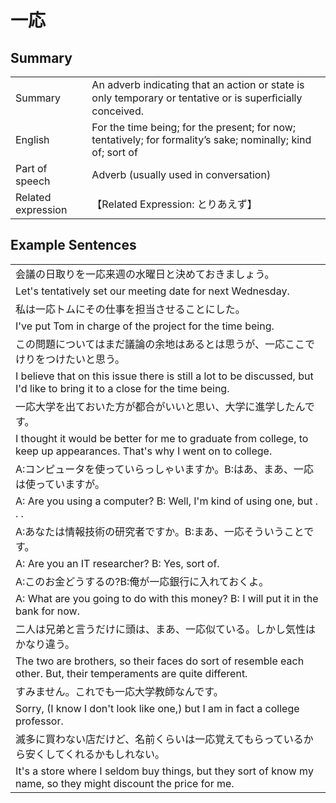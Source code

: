 # 一応

## Summary

<table><tr>   <td>Summary</td>   <td>An adverb indicating that an action or state is only temporary or tentative or is superﬁcially conceived.</td></tr><tr>   <td>English</td>   <td>For the time being; for the present; for now; tentatively; for formality’s sake; nominally; kind of; sort of</td></tr><tr>   <td>Part of speech</td>   <td>Adverb (usually used in conversation)</td></tr><tr>   <td>Related expression</td>   <td>【Related Expression: とりあえず】</td></tr></table>

## Example Sentences

<table><tr><td>会議の日取りを一応来週の水曜日と決めておきましょう。</td></tr><tr><td>Let's tentatively set our meeting date for next Wednesday.</td></tr><tr><td>私は一応トムにその仕事を担当させることにした。</td></tr><tr><td>I've put Tom in charge of the project for the time being.</td></tr><tr><td>この問題についてはまだ議論の余地はあるとは思うが、一応ここでけりをつけたいと思う。</td></tr><tr><td>I believe that on this issue there is still a lot to be discussed, but I'd like to bring it to a close for the time being.</td></tr><tr><td>一応大学を出ておいた方が都合がいいと思い、大学に進学したんです。</td></tr><tr><td>I thought it would be better for me to graduate from college, to keep up appearances. That's why I went on to college.</td></tr><tr><td>A:コンピュータを使っていらっしゃいますか。B:はあ、まあ、一応は使っていますが。</td></tr><tr><td>A: Are you using a computer?  B: Well, I'm kind of using one, but . . .</td></tr><tr><td>A:あなたは情報技術の研究者ですか。B:まあ、一応そういうことです。</td></tr><tr><td>A: Are you an IT researcher?   B: Yes, sort of.</td></tr><tr><td>A:このお金どうするの?B:俺が一応銀行に入れておくよ。</td></tr><tr><td>A: What are you going to do with this money?  B: I will put it in the bank for now.</td></tr><tr><td>二人は兄弟と言うだけに頭は、まあ、一応似ている。しかし気性はかなり違う。</td></tr><tr><td>The two are brothers, so their faces do sort of resemble each other. But, their temperaments are quite different.</td></tr><tr><td>すみません。これでも一応大学教師なんです。</td></tr><tr><td>Sorry, (I know I don't look like one,) but I am in fact a college professor.</td></tr><tr><td>滅多に買わない店だけど、名前くらいは一応覚えてもらっているから安くしてくれるかもしれない。</td></tr><tr><td>It's a store where I seldom buy things, but they sort of know my name, so they might discount the price for me.</td></tr></table>

